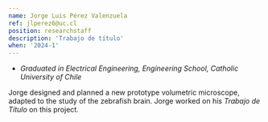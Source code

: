 ```yaml
---
name: Jorge Luis Pérez Valenzuela
ref: jlperez6@uc.cl 
position: researchstaff
description: 'Trabajo de título'
when: '2024-1'
---
```


- _Graduated in Electrical Engineering, Engineering School, Catholic University of Chile_

Jorge designed and planned a new prototype volumetric microscope, adapted to the study of the zebrafish brain. Jorge worked on his *Trabajo de Título* on this project. 